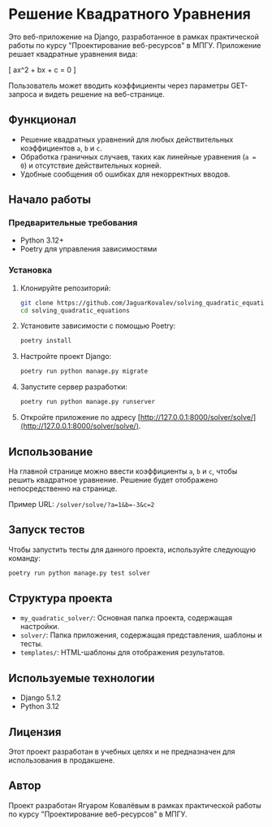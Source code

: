 # Решение Квадратного Уравнения

Это веб-приложение на Django, разработанное в рамках практической работы по курсу "Проектирование веб-ресурсов" в МПГУ. Приложение решает квадратные уравнения вида:

\[ ax^2 + bx + c = 0 \]

Пользователь может вводить коэффициенты через параметры GET-запроса и видеть решение на веб-странице.

## Функционал
- Решение квадратных уравнений для любых действительных коэффициентов `a`, `b` и `c`.
- Обработка граничных случаев, таких как линейные уравнения (`a = 0`) и отсутствие действительных корней.
- Удобные сообщения об ошибках для некорректных вводов.

## Начало работы

### Предварительные требования
- Python 3.12+
- Poetry для управления зависимостями

### Установка
1. Клонируйте репозиторий:
   ```sh
   git clone https://github.com/JaguarKovalev/solving_quadratic_equations
   cd solving_quadratic_equations
   ```

2. Установите зависимости с помощью Poetry:
   ```sh
   poetry install
   ```

3. Настройте проект Django:
   ```sh
   poetry run python manage.py migrate
   ```

4. Запустите сервер разработки:
   ```sh
   poetry run python manage.py runserver
   ```

5. Откройте приложение по адресу [http://127.0.0.1:8000/solver/solve/](http://127.0.0.1:8000/solver/solve/).

## Использование
На главной странице можно ввести коэффициенты `a`, `b` и `c`, чтобы решить квадратное уравнение. Решение будет отображено непосредственно на странице.

Пример URL: `/solver/solve/?a=1&b=-3&c=2`

## Запуск тестов
Чтобы запустить тесты для данного проекта, используйте следующую команду:

```sh
poetry run python manage.py test solver
```

## Структура проекта
- `my_quadratic_solver/`: Основная папка проекта, содержащая настройки.
- `solver/`: Папка приложения, содержащая представления, шаблоны и тесты.
- `templates/`: HTML-шаблоны для отображения результатов.

## Используемые технологии
- Django 5.1.2
- Python 3.12

## Лицензия
Этот проект разработан в учебных целях и не предназначен для использования в продакшене.

## Автор
Проект разработан Ягуаром Ковалёвым в рамках практической работы по курсу "Проектирование веб-ресурсов" в МПГУ.

